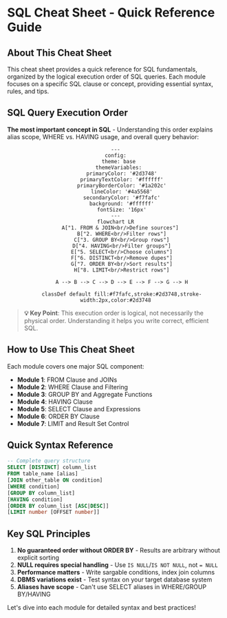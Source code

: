 # SQL Cheat Sheet - Quick Reference Guide

## About This Cheat Sheet

This cheat sheet provides a quick reference for SQL fundamentals, organized by the logical execution order of SQL queries. Each module focuses on a specific SQL clause or concept, providing essential syntax, rules, and tips.

## SQL Query Execution Order

**The most important concept in SQL** - Understanding this order explains alias scope, WHERE vs. HAVING usage, and overall query behavior:

<div align="center">

```mermaid
---
config:
  theme: base
  themeVariables:
    primaryColor: '#2d3748'
    primaryTextColor: '#ffffff'
    primaryBorderColor: '#1a202c'
    lineColor: '#4a5568'
    secondaryColor: '#f7fafc'
    background: '#ffffff'
    fontSize: '16px'
---
flowchart LR
    A["1. FROM & JOIN<br/>Define sources"] 
    B["2. WHERE<br/>Filter rows"]
    C["3. GROUP BY<br/>Group rows"]
    D["4. HAVING<br/>Filter groups"]
    E["5. SELECT<br/>Choose columns"]
    F["6. DISTINCT<br/>Remove dupes"]
    G["7. ORDER BY<br/>Sort results"]
    H["8. LIMIT<br/>Restrict rows"]
    
    A --> B --> C --> D --> E --> F --> G --> H
    
    classDef default fill:#f7fafc,stroke:#2d3748,stroke-width:2px,color:#2d3748
```

</div>

> **💡 Key Point**: This execution order is logical, not necessarily the physical order. Understanding it helps you write correct, efficient SQL.

## How to Use This Cheat Sheet

Each module covers one major SQL component:

- **Module 1**: FROM Clause and JOINs
- **Module 2**: WHERE Clause and Filtering  
- **Module 3**: GROUP BY and Aggregate Functions
- **Module 4**: HAVING Clause
- **Module 5**: SELECT Clause and Expressions
- **Module 6**: ORDER BY Clause
- **Module 7**: LIMIT and Result Set Control

## Quick Syntax Reference

```sql
-- Complete query structure
SELECT [DISTINCT] column_list
FROM table_name [alias]
[JOIN other_table ON condition]
[WHERE condition]
[GROUP BY column_list]
[HAVING condition]
[ORDER BY column_list [ASC|DESC]]
[LIMIT number [OFFSET number]]
```

## Key SQL Principles

1. **No guaranteed order without ORDER BY** - Results are arbitrary without explicit sorting
2. **NULL requires special handling** - Use `IS NULL`/`IS NOT NULL`, not `= NULL`
3. **Performance matters** - Write sargable conditions, index join columns
4. **DBMS variations exist** - Test syntax on your target database system
5. **Aliases have scope** - Can't use SELECT aliases in WHERE/GROUP BY/HAVING

Let's dive into each module for detailed syntax and best practices! 